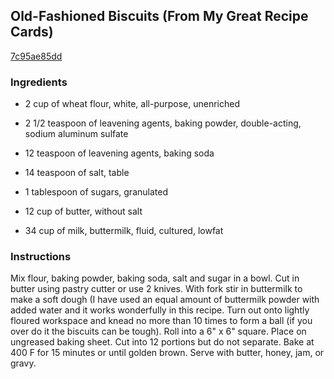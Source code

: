 ## Old-Fashioned Biscuits (From My Great Recipe Cards)

[7c95ae85dd](http://www.food.com/recipe/old-fashioned-biscuits-from-my-great-recipe-cards-349420)

### Ingredients

 - 2 cup of wheat flour, white, all-purpose, unenriched

 - 2 1/2 teaspoon of leavening agents, baking powder, double-acting, sodium aluminum sulfate

 - 12 teaspoon of leavening agents, baking soda

 - 14 teaspoon of salt, table

 - 1 tablespoon of sugars, granulated

 - 12 cup of butter, without salt

 - 34 cup of milk, buttermilk, fluid, cultured, lowfat

### Instructions

Mix flour, baking powder, baking soda, salt and sugar in a bowl. Cut in butter using pastry cutter or use 2 knives. With fork stir in buttermilk to make a soft dough (I have used an equal amount of buttermilk powder with added water and it works wonderfully in this recipe. Turn out onto lightly floured workspace and knead no more than 10 times to form a ball (if you over do it the biscuits can be tough). Roll into a 6" x 6" square. Place on ungreased baking sheet. Cut into 12 portions but do not separate. Bake at 400 F for 15 minutes or until golden brown. Serve with butter, honey, jam, or gravy.